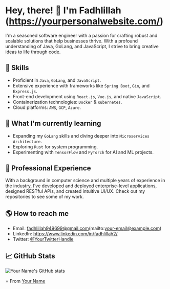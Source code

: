 # Hey, there! 👋 I'm Fadhlillah (https://yourpersonalwebsite.com/)

I'm a seasoned software engineer with a passion for crafting robust and scalable solutions that help businesses thrive. With a profound understanding of Java, GoLang, and JavaScript, I strive to bring creative ideas to life through code. 

## 🚀 Skills

- Proficient in `Java`, `GoLang`, and `JavaScript`.
- Extensive experience with frameworks like `Spring Boot`, `Gin`, and `Express.js`.
- Front-end development using `React.js`, `Vue.js`, and native `JavaScript`.
- Containerization technologies: `Docker` & `Kubernetes`.
- Cloud platforms: `AWS`, `GCP`, `Azure`.

## 🌱 What I'm currently learning

- Expanding my `GoLang` skills and diving deeper into `Microservices Architecture`.
- Exploring `Rust` for system programming.
- Experimenting with `TensorFlow` and `PyTorch` for AI and ML projects.

## 💼 Professional Experience

With a background in computer science and multiple years of experience in the industry, I've developed and deployed enterprise-level applications, designed RESTful APIs, and created intuitive UI/UX. Check out my repositories to see some of my work.

## 🌎 How to reach me

- Email: fadhlillah949699@gmail.com(mailto:your-email@example.com)
- LinkedIn: https://www.linkedin.com/in/fadhlillah2/
- Twitter: [@YourTwitterHandle](https://twitter.com/YourTwitterHandle)

## 📈 GitHub Stats

![Your Name's GitHub stats](https://github-readme-stats.vercel.app/api?username=yourusername&show_icons=true&theme=radical)

⭐️ From [Your Name](https://github.com/yourusername)
